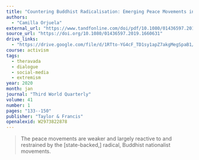 ```yaml
---
title: "Countering Buddhist Radicalisation: Emerging Peace Movements in Myanmar and Sri Lanka"
authors:
  - "Camilla Orjuela"
external_url: "https://www.tandfonline.com/doi/pdf/10.1080/01436597.2019.1660631?needAccess=true"
source_url: "https://doi.org/10.1080/01436597.2019.1660631"
drive_links:
  - "https://drive.google.com/file/d/1RTto-YG4cF_TD1sy1apZ7akgMegSpaB1/view?usp=drivesdk"
course: activism
tags:
  - theravada
  - dialogue
  - social-media
  - extremism
year: 2020
month: jan
journal: "Third World Quarterly"
volume: 41
number: 1
pages: "133--150"
publisher: "Taylor & Francis"
openalexid: W2973822878
---
```


> The peace movements are weaker and largely reactive to and restrained by the [state-backed,] radical, Buddhist nationalist movements.
